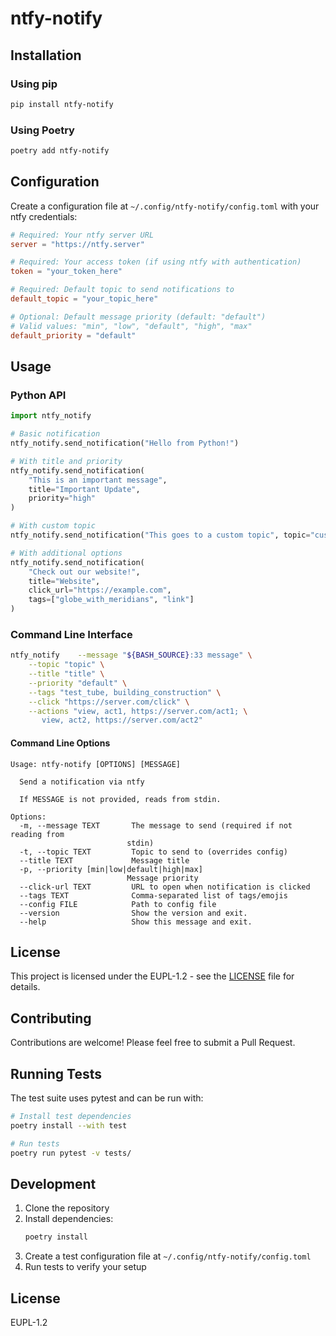 # ntfy-notify

## Installation

### Using pip

```bash
pip install ntfy-notify
```

### Using Poetry

```bash
poetry add ntfy-notify
```

## Configuration

Create a configuration file at `~/.config/ntfy-notify/config.toml` with your ntfy credentials:

```toml
# Required: Your ntfy server URL
server = "https://ntfy.server"

# Required: Your access token (if using ntfy with authentication)
token = "your_token_here"

# Required: Default topic to send notifications to
default_topic = "your_topic_here"

# Optional: Default message priority (default: "default")
# Valid values: "min", "low", "default", "high", "max"
default_priority = "default"
```

## Usage

### Python API

```python
import ntfy_notify

# Basic notification
ntfy_notify.send_notification("Hello from Python!")

# With title and priority
ntfy_notify.send_notification(
    "This is an important message",
    title="Important Update",
    priority="high"
)

# With custom topic
ntfy_notify.send_notification("This goes to a custom topic", topic="custom_topic")

# With additional options
ntfy_notify.send_notification(
    "Check out our website!",
    title="Website",
    click_url="https://example.com",
    tags=["globe_with_meridians", "link"]
)
```

### Command Line Interface

```bash
ntfy_notify    --message "${BASH_SOURCE}:33 message" \
    --topic "topic" \
	--title "title" \
	--priority "default" \
	--tags "test_tube, building_construction" \
	--click "https://server.com/click" \
    --actions "view, act1, https://server.com/act1; \
       view, act2, https://server.com/act2"
```

#### Command Line Options

```
Usage: ntfy-notify [OPTIONS] [MESSAGE]

  Send a notification via ntfy

  If MESSAGE is not provided, reads from stdin.

Options:
  -m, --message TEXT       The message to send (required if not reading from
                          stdin)
  -t, --topic TEXT         Topic to send to (overrides config)
  --title TEXT             Message title
  -p, --priority [min|low|default|high|max]
                          Message priority
  --click-url TEXT         URL to open when notification is clicked
  --tags TEXT              Comma-separated list of tags/emojis
  --config FILE            Path to config file
  --version                Show the version and exit.
  --help                   Show this message and exit.
```

## License

This project is licensed under the EUPL-1.2 - see the [LICENSE](LICENSE) file for details.

## Contributing

Contributions are welcome! Please feel free to submit a Pull Request.

## Running Tests

The test suite uses pytest and can be run with:

```bash
# Install test dependencies
poetry install --with test

# Run tests
poetry run pytest -v tests/
```

## Development

1. Clone the repository
2. Install dependencies:
   ```bash
   poetry install
   ```
3. Create a test configuration file at `~/.config/ntfy-notify/config.toml`
4. Run tests to verify your setup

## License

EUPL-1.2